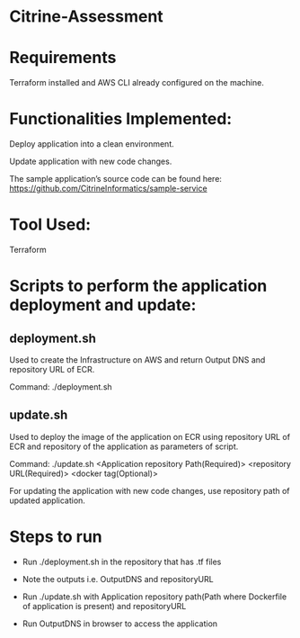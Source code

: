 # Citrine-Assessment

# Requirements

Terraform installed and AWS CLI already configured on the machine.

# Functionalities Implemented:

  Deploy application into a clean environment.
  
  Update application with new code changes.
  
The sample application’s source code can be found here: https://github.com/CitrineInformatics/sample-service

# Tool Used: 

  Terraform

# Scripts to perform the application deployment and update:

## deployment.sh

   Used to create the Infrastructure on AWS and return Output DNS and repository URL of ECR.

   Command: ./deployment.sh

## update.sh

   Used to deploy the image of the application on ECR using repository URL of ECR and repository of the application as parameters of script.

   Command: ./update.sh <Application repository Path(Required)> <repository URL(Required)> <docker tag(Optional)>
  
   For updating the application with new code changes, use repository path of updated application.

# Steps to run

   - Run ./deployment.sh in the repository that has .tf files

   - Note the outputs i.e. OutputDNS and repositoryURL

   - Run ./update.sh with Application repository path(Path where Dockerfile of application is present) and repositoryURL

   - Run OutputDNS in browser to access the application


